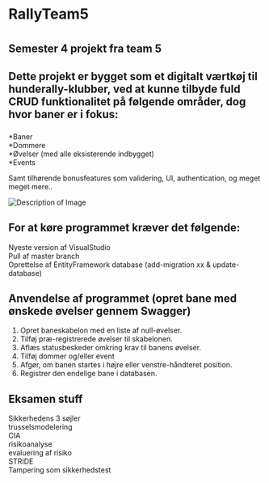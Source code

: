 <h1>RallyTeam5<h1/>
<h2>Semester 4 projekt fra team 5</h2>

## Dette projekt er bygget som et digitalt værtkøj til hunderally-klubber, ved at kunne tilbyde fuld CRUD funktionalitet på følgende områder, dog hvor baner er i fokus:<h3/>

*Baner<br>
*Dommere <br>
*Øvelser (med alle eksisterende indbygget) <br>
*Events

Samt tilhørende bonusfeatures som validering, UI, authentication, og meget meget mere..

 <img src="https://i.imgur.com/IpXcJfn.png" alt="Description of Image">

## For at køre programmet kræver det følgende:
Nyeste version af VisualStudio <br>
Pull af master branch <br>
Oprettelse af EntityFramework database (add-migration xx & update-database)

## Anvendelse af programmet (opret bane med ønskede øvelser gennem Swagger)
1. Opret baneskabelon med en liste af null-øvelser.
2. Tilføj præ-registrerede øvelser til skabelonen.
3. Aflæs statusbeskeder omkring krav til banens øvelser.
4. Tilføj dommer og/eller event
5. Afgør, om banen startes i højre eller venstre-håndteret position.
6. Registrer den endelige bane i databasen.
   


## Eksamen stuff
Sikkerhedens 3 søjler <br> trusselsmodelering <br> CIA <br> risikoanalyse <br> evaluering af risiko <br> STRIDE <br> Tampering som sikkerhedstest
